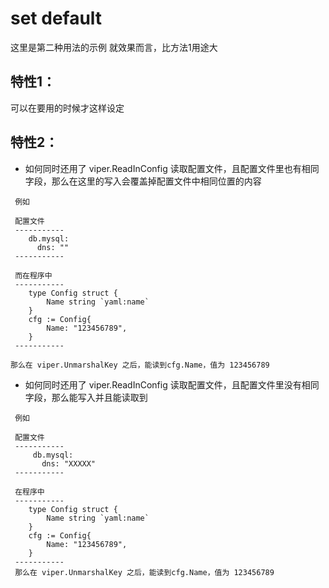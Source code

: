 # set default
这里是第二种用法的示例
就效果而言，比方法1用途大
## 特性1：
可以在要用的时候才这样设定
## 特性2：  
- 如何同时还用了 viper.ReadInConfig 读取配置文件，且配置文件里也有相同字段，那么在这里的写入会覆盖掉配置文件中相同位置的内容
````
 例如
 
 配置文件
 -----------
    db.mysql:
      dns: ""
 -----------
 
 而在程序中
 -----------
    type Config struct {
        Name string `yaml:name`
    }
    cfg := Config{
        Name: "123456789",
    }
 -----------

那么在 viper.UnmarshalKey 之后，能读到cfg.Name，值为 123456789
````
- 如何同时还用了 viper.ReadInConfig 读取配置文件，且配置文件里没有相同字段，那么能写入并且能读取到
````
 例如
 
 配置文件
 -----------
     db.mysql:
       dns: "XXXXX"
 -----------
 
 在程序中
 -----------
	type Config struct {
		Name string `yaml:name`
	}
	cfg := Config{
		Name: "123456789",
	} 
 -----------
 那么在 viper.UnmarshalKey 之后，能读到cfg.Name，值为 123456789
````